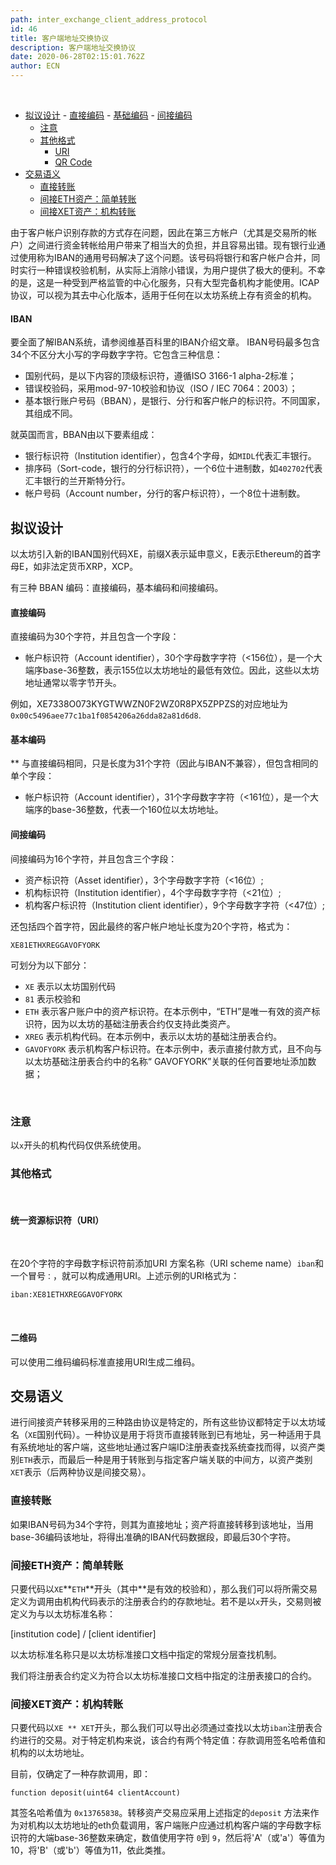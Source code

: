 ```yaml
---
path: inter_exchange_client_address_protocol
id: 46
title: 客户端地址交换协议
description: 客户端地址交换协议
date: 2020-06-28T02:15:01.762Z
author: ECN
---
```


<br/>

* [拟议设计](https://github.com/ethereum/wiki/wiki/Inter-exchange-Client-Address-Protocol-%28ICAP%29#proposed-design) - [直接编码](https://github.com/ethereum/wiki/wiki/Inter-exchange-Client-Address-Protocol-%28ICAP%29#direct) - [基础编码](https://github.com/ethereum/wiki/wiki/Inter-exchange-Client-Address-Protocol-%28ICAP%29#basic) - [间接编码](https://github.com/ethereum/wiki/wiki/Inter-exchange-Client-Address-Protocol-%28ICAP%29#indirect) 
  * [注意](https://github.com/ethereum/wiki/wiki/Inter-exchange-Client-Address-Protocol-%28ICAP%29#notes) 
  * [其他格式](https://github.com/ethereum/wiki/wiki/Inter-exchange-Client-Address-Protocol-%28ICAP%29#other-forms)
    * [URI ](https://github.com/ethereum/wiki/wiki/Inter-exchange-Client-Address-Protocol-%28ICAP%29#uri)
    * [QR Code](https://github.com/ethereum/wiki/wiki/Inter-exchange-Client-Address-Protocol-%28ICAP%29#qr-code) 
* [交易语义](https://github.com/ethereum/wiki/wiki/Inter-exchange-Client-Address-Protocol-%28ICAP%29#transaction-semantics)
  * [直接转账](https://github.com/ethereum/wiki/wiki/Inter-exchange-Client-Address-Protocol-%28ICAP%29#direct-1)
  * [间接ETH资产：简单转账](https://github.com/ethereum/wiki/wiki/Inter-exchange-Client-Address-Protocol-%28ICAP%29#indirect-eth-asset-simple-transfers)
  * [间接XET资产：机构转账](https://github.com/ethereum/wiki/wiki/Inter-exchange-Client-Address-Protocol-%28ICAP%29#indirect-xet-asset-institution-transfers)

由于客户帐户识别存款的方式存在问题，因此在第三方帐户（尤其是交易所的帐户）之间进行资金转帐给用户带来了相当大的负担，并且容易出错。现有银行业通过使用称为IBAN的通用号码解决了这个问题。该号码将银行和客户帐户合并，同时实行一种错误校验机制，从实际上消除小错误，为用户提供了极大的便利。不幸的是，这是一种受到严格监管的中心化服务，只有大型完备机构才能使用。ICAP协议，可以视为其去中心化版本，适用于任何在以太坊系统上存有资金的机构。

#### IBAN

要全面了解IBAN系统，请参阅维基百科里的IBAN介绍文章。 IBAN号码最多包含34个不区分大小写的字母数字字符。它包含三种信息：

* 国别代码，是以下内容的顶级标识符，遵循ISO 3166-1 alpha-2标准；
* 错误校验码，采用mod-97-10校验和协议（ISO / IEC 7064：2003）；
* 基本银行账户号码（BBAN），是银行、分行和客户帐户的标识符。不同国家，其组成不同。

就英国而言，BBAN由以下要素组成：

* 银行标识符（Institution identifier），包含4个字母，如`MIDL`代表汇丰银行。
* 排序码（Sort-code，银行的分行标识符），一个6位十进制数，如`402702`代表汇丰银行的兰开斯特分行。
* 帐户号码（Account number，分行的客户标识符），一个8位十进制数。

## 拟议设计

以太坊引入新的IBAN国别代码XE，前缀X表示延申意义，E表示Ethereum的首字母E，如非法定货币XRP，XCP。

有三种 BBAN 编码：直接编码，基本编码和间接编码。

#### 直接编码

直接编码为30个字符，并且包含一个字段：

* 帐户标识符（Account identifier），30个字母数字字符（&lt;156位），是一个大端序base-36整数，表示155位以太坊地址的最低有效位。因此，这些以太坊地址通常以零字节开头。

例如，XE7338O073KYGTWWZN0F2WZ0R8PX5ZPPZS的对应地址为`0x00c5496aee77c1ba1f0854206a26dda82a81d6d8`.

#### 基本编码

\*\* 与直接编码相同，只是长度为31个字符（因此与IBAN不兼容），但包含相同的单个字段：

* 帐户标识符（Account identifier），31个字母数字字符（&lt;161位），是一个大端序的base-36整数，代表一个160位以太坊地址。

#### 间接编码

间接编码为16个字符，并且包含三个字段：

* 资产标识符（Asset identifier），3个字母数字字符（&lt;16位）;
* 机构标识符（Institution identifier），4个字母数字字符（&lt;21位）;
* 机构客户标识符（Institution client identifier），9个字母数字字符（&lt;47位）;

还包括四个首字符，因此最终的客户帐户地址长度为20个字符，格式为：

```text
XE81ETHXREGGAVOFYORK
```

可划分为以下部分：

* `XE` 表示以太坊国别代码
* `81` 表示校验和
* `ETH` 表示客户账户中的资产标识符。在本示例中，“ETH”是唯一有效的资产标识符，因为以太坊的基础注册表合约仅支持此类资产。
* `XREG` 表示机构代码。在本示例中，表示以太坊的基础注册表合约。
* `GAVOFYORK` 表示机构客户标识符。在本示例中，表示直接付款方式，且不向与以太坊基础注册表合约中的名称“ GAVOFYORK”关联的任何首要地址添加数据；

<br/>

### 注意

以`x`开头的机构代码仅供系统使用。

### 其他格式

<br/>

#### 统一资源标识符（URI）

<br/>

在20个字符的字母数字标识符前添加URI 方案名称（URI scheme name）`iban`和一个冒号`：`，就可以构成通用URI。上述示例的URI格式为：

```text
iban:XE81ETHXREGGAVOFYORK
```

<br/>

#### 二维码

可以使用二维码编码标准直接用URI生成二维码。

## 交易语义

进行间接资产转移采用的三种路由协议是特定的，所有这些协议都特定于以太坊域名（`XE`国别代码）。一种协议是用于将货币直接转账到已有地址，另一种适用于具有系统地址的客户端，这些地址通过客户端ID注册表查找系统查找而得，以资产类别`ETH`表示，而最后一种是用于转账到与指定客户端关联的中间方，以资产类别 `XET`表示（后两种协议是间接交易）。

### 直接转账

如果IBAN号码为34个字符，则其为直接地址；资产将直接转移到该地址，当用base-36编码该地址，将得出准确的IBAN代码数据段，即最后30个字符。

### 间接ETH资产：简单转账

只要代码以`XE`**`ETH`**开头（其中\*\*是有效的校验和），那么我们可以将所需交易定义为调用由机构代码表示的注册表合约的存款地址。若不是以`x`开头，交易则被定义为与以太坊标准名称：

\[institution code\] / \[client identifier\]

以太坊标准名称只是以太坊标准接口文档中指定的常规分层查找机制。

我们将注册表合约定义为符合以太坊标准接口文档中指定的注册表接口的合约。

### 间接XET资产：机构转账

只要代码以`XE ** XET`开头，那么我们可以导出必须通过查找以太坊`iban`注册表合约进行的交易。对于特定机构来说，该合约有两个特定值：存款调用签名哈希值和机构的以太坊地址。

目前，仅确定了一种存款调用，即：

```text
function deposit(uint64 clientAccount)
```

其签名哈希值为 `0x13765838`。转移资产交易应采用上述指定的`deposit` 方法来作为对机构以太坊地址的eth负载调用，客户端账户应通过机构客户端的字母数字标识符的大端base-36整数来确定，数值使用字符 `0`到 `9`，然后将'A'（或'a'）等值为10，将'B'（或'b'）等值为11，依此类推。



